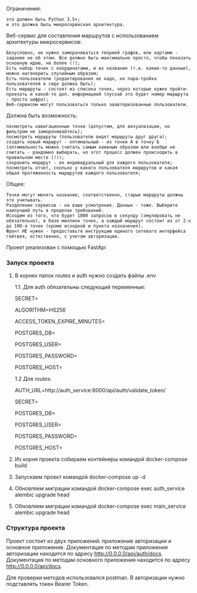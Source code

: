 Ограничения:

    это должен быть Python 3.5+;
    и это должна быть микросервисная архитектура.

Веб-сервис для составления маршрутов с использованием архитектуры микросервисов:

    Безусловно, не нужно заморачиваться теорией графов, или картами - задание не об этом. Все должно быть максимально просто, чтобы показать основную идею, не более (!);
    Есть набор точек с координатами, и их название (т.е. какие-то данные), можно нагенерить случайным образом;
    Есть пользователи (редактирования не надо, но пара-тройка пользователей в сиде должна быть);
    Есть маршруты - состоят из списока точек, через которые нужно пройти-проехать и какой-то доп. информацией (пускай это будет номер маршрута - просто цифра);
    Веб-сервисом могут пользоваться только заавторизованные пользователи.

Должна быть возможность:

    посмотреть навигационные точки (допустим, для визуализации, но фильтром не заморачивайтесь);
    посмотреть маршруты (пользователи видят маршруты друг друга);
    создать новый маршрут - оптимальный - из точки А в точку Б (оптимальность можно считать самым наивным образом или вообще не считать - рандомно выбирать, но этот процесс должен происходить в правильном месте (!));
    сохранить маршрут - он индивидуальный для каждого пользователя;
    посмотреть отчет, сколько у какого пользователя маршрутов и какая общая протяженность маршрутов каждого пользователя;

Общее:

    Точки могут менять название, соответственно, старые маршруты должны это учитывать.
    Разделение сервисов - на ваше усмотрение. Данных - тоже. Выберите наилучший путь в пределах требований.
    Исходим из того, что будет 1000 запросов в секунду (эмулировать не обязательно), в базе миллион точек, а каждый маршрут состоит из от 2-х до 100-а точек (кроме исходной и пункта назначения).
    Фронт НЕ нужен - предоставьте инструкцию единого сетевого интерфейса гейтвея, естественно, с учетом авторизации.


Проект реализован с помощью FastApi

### Запуск проекта
1. В корнях папок routes и auth нужно создать файлы .env
   
   1.1. Для auth обязательны следующий переменные:
   
   SECRET=
   
   ALGORITHM=HS256

   ACCESS_TOKEN_EXPIRE_MINUTES=

   POSTGRES_DB=

   POSTGRES_USER=

   POSTGRES_PASSWORD=

   POSTGRES_HOST=

   1.2 Для routes:
   
   AUTH_URL=http://auth_service:8000/api/auth/validate_token/

   SECRET=

   POSTGRES_DB=

   POSTGRES_USER=

   POSTGRES_PASSWORD=

   POSTGRES_HOST=

2. Из корня проекта собираем контейнеры командой docker-compose build
   
3. Запускаем проект командой docker-compose up -d

4. Обновляем миграции командой docker-compose exec auth_service alembic upgrade head

5. Обновляем миграции командой docker-compose exec main_service alembic upgrade head


### Структура проекта
Проект состоит из двух приложений: приложение авторизации и основное приложение.
Документация по методам приложения авторизации находится по адресу http://0.0.0.0/api/auth/docs.
Документация по методам основного приложения находится по адресу http://0.0.0.0/api/docs.

Для проверки методов использовался postman. В авторизации нужно подставлять токен Bearer Token.

